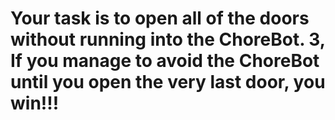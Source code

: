 # Your task is to open all of the doors without running into the ChoreBot. 3, If you manage to avoid the ChoreBot until you open the very last door, you win!!!
